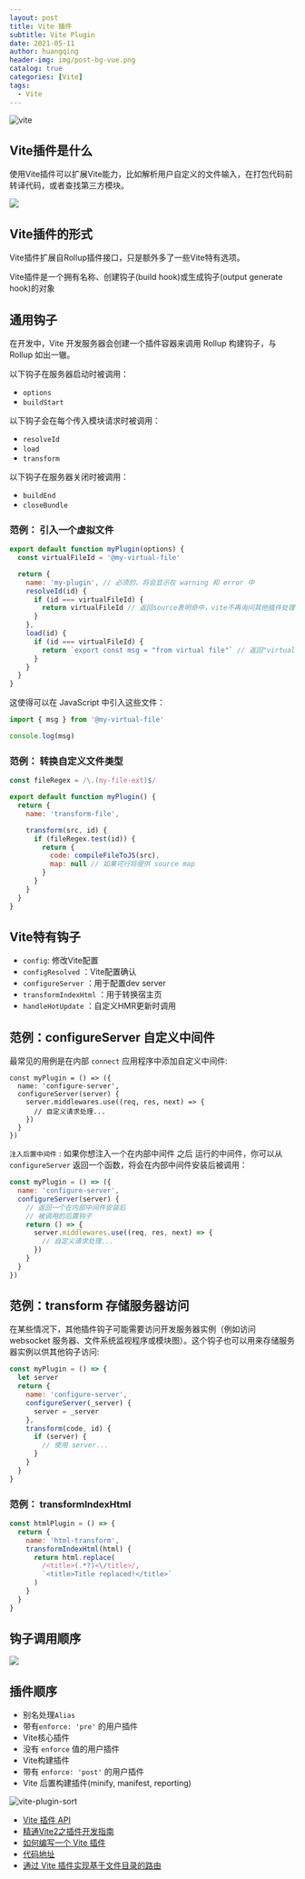 ```yaml
---
layout: post
title: Vite 插件
subtitle: Vite Plugin
date: 2021-05-11
author: huangqing
header-img: img/post-bg-vue.png
catalog: true
categories: [Vite]
tags:
  - Vite
---
```


![vite](/images/vite/vite.png)

## Vite插件是什么

使用Vite插件可以扩展Vite能力，比如解析用户自定义的文件输入，在打包代码前转译代码，或者查找第三方模块。

![](/images/vite/vite-devServer.png)

## Vite插件的形式

Vite插件扩展自Rollup插件接口，只是额外多了一些Vite特有选项。

Vite插件是一个拥有名称、创建钩子(build hook)或生成钩子(output generate hook)的对象

## 通用钩子

在开发中，Vite 开发服务器会创建一个插件容器来调用 Rollup 构建钩子，与 Rollup 如出一辙。

以下钩子在服务器启动时被调用：

+ `options`
+ `buildStart`

以下钩子会在每个传入模块请求时被调用：

+ `resolveId`
+ `load`
+ `transform`

以下钩子在服务器关闭时被调用：

+ `buildEnd`
+ `closeBundle`

### 范例： 引入一个虚拟文件

```js
export default function myPlugin(options) {
  const virtualFileId = '@my-virtual-file'

  return {
    name: 'my-plugin', // 必须的，将会显示在 warning 和 error 中
    resolveId(id) {
      if (id === virtualFileId) {
        return virtualFileId // 返回source表明命中，vite不再询问其他插件处理该id请求
      }
    },
    load(id) {
      if (id === virtualFileId) {
        return `export const msg = "from virtual file"` // 返回"virtual-module"模块源码
      }
    }
  }
}
```

这使得可以在 JavaScript 中引入这些文件：

```js
import { msg } from '@my-virtual-file'

console.log(msg)
```

### 范例： 转换自定义文件类型

```js
const fileRegex = /\.(my-file-ext)$/

export default function myPlugin() {
  return {
    name: 'transform-file',

    transform(src, id) {
      if (fileRegex.test(id)) {
        return {
          code: compileFileToJS(src),
          map: null // 如果可行将提供 source map
        }
      }
    }
  }
}
```

## Vite特有钩子

+ `config`: 修改Vite配置
+ `configResolved` ：Vite配置确认
+ `configureServer` ：用于配置dev server
+ `transformIndexHtml` ：用于转换宿主页
+ `handleHotUpdate` ：自定义HMR更新时调用

## 范例：configureServer 自定义中间件

最常见的用例是在内部 `connect` 应用程序中添加自定义中间件:

```JS
const myPlugin = () => ({
  name: 'configure-server',
  configureServer(server) {
    server.middlewares.use((req, res, next) => {
      // 自定义请求处理...
    })
  }
})
```

`注入后置中间件` : 如果你想注入一个在内部中间件 之后 运行的中间件，你可以从 `configureServer` 返回一个函数，将会在内部中间件安装后被调用：

```js
const myPlugin = () => ({
  name: 'configure-server',
  configureServer(server) {
    // 返回一个在内部中间件安装后
    // 被调用的后置钩子
    return () => {
      server.middlewares.use((req, res, next) => {
        // 自定义请求处理...
      })
    }
  }
})
```

## 范例：transform 存储服务器访问

在某些情况下，其他插件钩子可能需要访问开发服务器实例（例如访问 websocket 服务器、文件系统监视程序或模块图）。这个钩子也可以用来存储服务器实例以供其他钩子访问:

```js
const myPlugin = () => {
  let server
  return {
    name: 'configure-server',
    configureServer(_server) {
      server = _server
    },
    transform(code, id) {
      if (server) {
        // 使用 server...
      }
    }
  }
}
```

### 范例： transformIndexHtml

```js
const htmlPlugin = () => {
  return {
    name: 'html-transform',
    transformIndexHtml(html) {
      return html.replace(
        /<title>(.*?)<\/title>/,
        `<title>Title replaced!</title>`
      )
    }
  }
}
```

## 钩子调用顺序

![](/images/vite/vite-hooks-sort.png)

## 插件顺序

+ 别名处理`Alias`
+ 带有`enforce: 'pre'`  的用户插件
+ Vite核心插件
+ 没有 `enforce` 值的用户插件
+ Vite构建插件
+ 带有 `enforce: 'post'` 的用户插件
+ Vite 后置构建插件(minify, manifest, reporting)

![vite-plugin-sort](/images/vite/vite-plugin-sort.png)

+ [Vite 插件 API](https://cn.vitejs.dev/guide/api-plugin.html#transforming-custom-file-types)
+ [精通Vite2之插件开发指南](https://juejin.cn/post/6950217775663513608)
+ [如何编写一个 Vite 插件](https://juejin.cn/post/6876812524338216973)
+ [代码地址](https://github.com/ImpactBox/vite-plugin-auto-routes)
+ [通过 Vite 插件实现基于文件目录的路由](https://mp.weixin.qq.com/s?__biz=MzI3NTM5NDgzOA==&mid=2247497061&idx=3&sn=8c30bd9271d95f9bd3db9d1ea11fbe05&chksm=eb07cd1cdc70440a440d99f4ddb39e03fdd623953eb430ceda2692daddc703d07ed6240c9b38&mpshare=1&scene=24&srcid=0604V4iaWziOYA422bfdhZby&sharer_sharetime=1622820454628&sharer_shareid=3f8e3a43f78ce137b6d0613608887aa1#rd)
